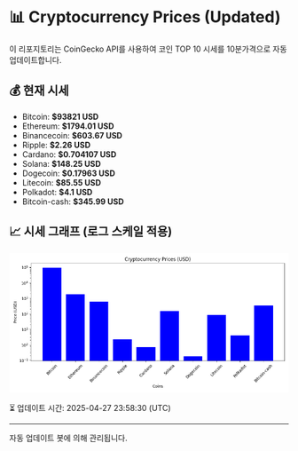 
# 📊 Cryptocurrency Prices (Updated)

이 리포지토리는 CoinGecko API를 사용하여 코인 TOP 10 시세를 10분가격으로 자동 업데이트합니다.

## 💰 현재 시세
- Bitcoin: **$93821 USD**
- Ethereum: **$1794.01 USD**
- Binancecoin: **$603.67 USD**
- Ripple: **$2.26 USD**
- Cardano: **$0.704107 USD**
- Solana: **$148.25 USD**
- Dogecoin: **$0.17963 USD**
- Litecoin: **$85.55 USD**
- Polkadot: **$4.1 USD**
- Bitcoin-cash: **$345.99 USD**

## 📈 시세 그래프 (로그 스케일 적용)
![Crypto Prices](crypto_prices.png)

⏳ 업데이트 시간: 2025-04-27 23:58:30 (UTC)

---
자동 업데이트 봇에 의해 관리됩니다.
